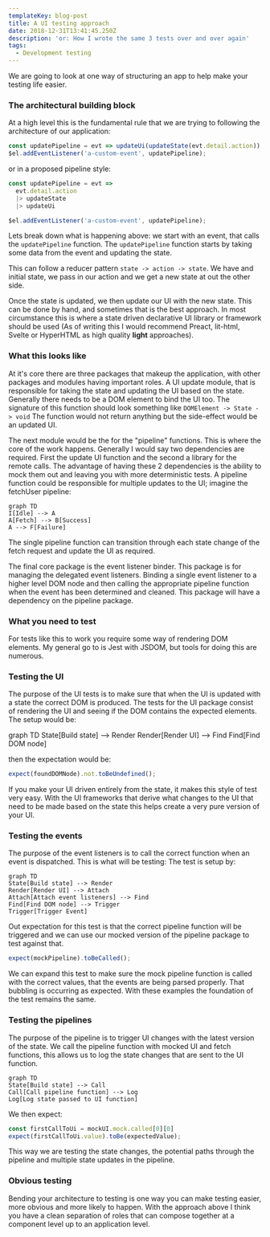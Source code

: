 ```yaml
---
templateKey: blog-post
title: A UI testing approach
date: 2018-12-31T13:41:45.250Z
description: 'or: How I wrote the same 3 tests over and over again'
tags:
  - Development testing
---
```

We are going to look at one way of structuring an app to help make your testing life easier.

### The architectural building block

At a high level this is the fundamental rule that we are trying to following the architecture of our application:

```js
const updatePipeline = evt => updateUi(updateState(evt.detail.action))
$el.addEventListener('a-custom-event', updatePipeline);
```

or in a proposed pipeline style:

```js
const updatePipeline = evt =>
  evt.detail.action
  |> updateState
  |> updateUi

$el.addEventListener('a-custom-event', updatePipeline);
```

Lets break down what is happening above: we start with an event, that calls the `updatePipeline` function. The `updatePipeline` function starts by taking some data from the event and updating the state.

This can follow a reducer pattern `state -> action -> state`. We have and initial state, we pass in our action and we get a new state at out the other side.

Once the state is updated, we then update our UI with the new state. This can be done by hand, and sometimes that is the best approach. In most circumstance this is where a state driven declarative UI library or framework should be used (As of writing this I would recommend Preact, lit-html, Svelte or HyperHTML as high quality **light** approaches).

### What this looks like

At it's core there are three packages that makeup the application, with other packages and modules having important roles. A UI update module, that is responsible for taking the state and updating the UI based on the state. Generally there needs to be a DOM element to bind the UI too. The signature of this function should look something like `DOMElement -> State -> void` The function would not return anything but the side-effect would be an updated UI.

The next module would be the for the "pipeline" functions. This is where the core of the work happens. Generally I would say two dependencies are required. First the update UI function and the second a library for the remote calls. The advantage of having these 2 dependencies is the ability to mock them out and leaving you with more deterministic tests. A pipeline function could be responsible for multiple updates to the UI; imagine the fetchUser pipeline:

```mermaid
graph TD
I[Idle] --> A
A[Fetch] --> B[Success]
A --> F[Failure]
```

The single pipeline function can transition through each state change of the fetch request and update the UI as required.

The final core package is the event listener binder. This package is for managing the delegated event listeners. Binding a single event listener to a higher level DOM node and then calling the appropriate pipeline function when the event has been determined and cleaned. This package will have a dependency on the pipeline package.

### What you need to test

For tests like this to work you require some way of rendering DOM elements. My general go to is Jest with JSDOM, but tools for doing this are numerous.


### Testing the UI

The purpose of the UI tests is to make sure that when the UI is updated with a state the correct DOM is produced. The tests for the UI package consist of rendering the UI and seeing if the DOM contains the expected elements. The setup would be:

graph TD
State[Build state] --> Render
Render[Render UI] --> Find
Find[Find DOM node]

then the expectation would be:

```js
expect(foundDOMNode).not.toBeUndefined();
```

If you make your UI driven entirely from the state, it makes this style of test very easy. With the UI frameworks that derive what changes to the UI that need to be made based on the state this helps create a very pure version of your UI.

### Testing the events

The purpose of the event listeners is to call the correct function when an event is dispatched. This is what will be testing: The test is setup by:

```mermaid
graph TD
State[Build state] --> Render
Render[Render UI] --> Attach
Attach[Attach event listeners] --> Find
Find[Find DOM node] --> Trigger
Trigger[Trigger Event]
```

Out expectation for this test is that the correct pipeline function will be triggered and we can use our mocked version of the pipeline package to test against that.

```js
expect(mockPipeline).toBeCalled();
```

We can expand this test to make sure the mock pipeline function is called with the correct values, that the events are being parsed properly. That bubbling is occurring as expected. With these examples the foundation of the test remains the same.

### Testing the pipelines

The purpose of the pipeline is to trigger UI changes with the latest version of the state. We call the pipeline function with mocked UI and fetch functions, this allows us to log the state changes that are sent to the UI function.

```mermaid
graph TD
State[Build state] --> Call
Call[Call pipeline function] --> Log
Log[Log state passed to UI function]
```

We then expect:

```js
const firstCallToUi = mockUI.mock.called[0][0]
expect(firstCallToUi.value).toBe(expectedValue);
```

This way we are testing the state changes, the potential paths through the pipeline and multiple state updates in the pipeline.

### Obvious testing

Bending your architecture to testing is one way you can make testing easier, more obvious and more likely to happen. With the approach above I think you have a clean separation of roles that can compose together at a component level up to an application level.